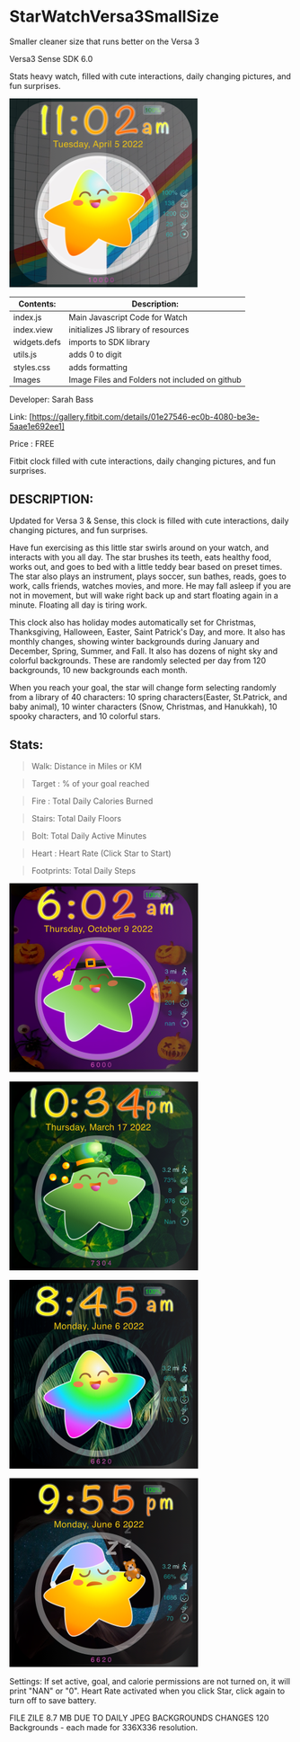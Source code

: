 # StarWatchVersa3SmallSize
Smaller cleaner size that runs better on the Versa 3

Versa3 Sense SDK 6.0 

Stats heavy watch, filled with cute interactions, daily changing pictures, and fun surprises.

![Alt text](https://github.com/SarahBass/StarWatchV3/blob/main/rainbow.png)

Contents: | Description:
--------- | ------------
index.js  | Main Javascript Code for Watch 
index.view | initializes JS library of resources
widgets.defs | imports to SDK library
utils.js | adds 0 to digit
styles.css | adds formatting
Images    | Image Files and Folders not included on github




 
 Developer: Sarah Bass
 
 Link: [https://gallery.fitbit.com/details/01e27546-ec0b-4080-be3e-5aae1e692ee1]
 
 Price : FREE
 
Fitbit clock filled with cute interactions, daily changing pictures, and fun surprises.

## DESCRIPTION:
Updated for Versa 3 & Sense, this clock is filled with cute interactions, daily changing pictures, and fun surprises.

Have fun exercising as this little star swirls around on your watch, and interacts with you all day. The star brushes its teeth, eats healthy food, works out, and goes to bed with a little teddy bear based on preset times. The star also plays an instrument, plays soccer, sun bathes, reads, goes to work, calls friends, watches movies, and more. He may fall asleep if you are not in movement, but will wake right back up and start floating again in a minute. Floating all day is tiring work.

This clock also has holiday modes automatically set for Christmas, Thanksgiving, Halloween, Easter, Saint Patrick's Day, and more. It also has monthly changes, showing winter backgrounds during January and December, Spring, Summer, and Fall. It also has dozens of night sky and colorful backgrounds. These are randomly selected per day from 120 backgrounds, 10 new backgrounds each month.

When you reach your goal, the star will change form selecting randomly from a library of 40 characters: 10 spring characters(Easter, St.Patrick, and baby animal), 10 winter characters (Snow, Christmas, and Hanukkah), 10 spooky characters, and 10 colorful stars.


## Stats:

>Walk: Distance in Miles or KM

>Target : % of your goal reached

>Fire : Total Daily Calories Burned

>Stairs: Total Daily Floors

>Bolt: Total Daily Active Minutes

>Heart : Heart Rate (Click Star to Start)

>Footprints: Total Daily Steps

![Alt text](https://github.com/SarahBass/StarWatchV3/blob/main/Versa3copy%203.png)

![Alt text](https://github.com/SarahBass/StarWatchV3/blob/main/Versa3copy%207.png)

![Alt text](https://github.com/SarahBass/StarWatchV3/blob/main/Versa3copy%208.png)

![Alt text](https://github.com/SarahBass/StarWatchV3/blob/main/Versa3copy%209.png)

Settings: If set active, goal, and calorie permissions are not turned on, it will print "NAN" or "0". Heart Rate activated when you click Star, click again to turn off to save battery.

FILE ZILE 8.7 MB DUE TO DAILY JPEG BACKGROUNDS CHANGES 120 Backgrounds - each made for 336X336 resolution.





